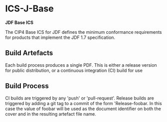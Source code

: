 # ICS-J-Base

**JDF Base ICS**

The CIP4 Base ICS for JDF defines the minimum conformance requirements for products that implement the JDF 1.7 specification. 

## Build Artefacts
Each build process produces a single PDF. This is either a release version for public distribution, or a continuous integration (CI) build for use

## Build Process

CI builds are triggered by any 'push' or 'pull-request'.
Release builds are triggered by adding a git tag to a commit of the form 'Release-foobar. In this case the value of foobar will be used as the document identifier on both the cover and in the resulting artefact file name.


